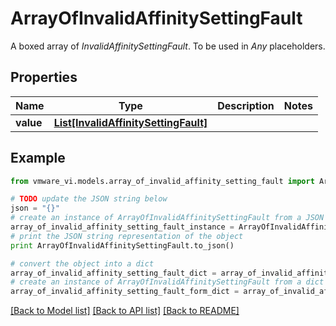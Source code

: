 # ArrayOfInvalidAffinitySettingFault

A boxed array of *InvalidAffinitySettingFault*. To be used in *Any* placeholders. 

## Properties
Name | Type | Description | Notes
------------ | ------------- | ------------- | -------------
**value** | [**List[InvalidAffinitySettingFault]**](InvalidAffinitySettingFault.md) |  | 

## Example

```python
from vmware_vi.models.array_of_invalid_affinity_setting_fault import ArrayOfInvalidAffinitySettingFault

# TODO update the JSON string below
json = "{}"
# create an instance of ArrayOfInvalidAffinitySettingFault from a JSON string
array_of_invalid_affinity_setting_fault_instance = ArrayOfInvalidAffinitySettingFault.from_json(json)
# print the JSON string representation of the object
print ArrayOfInvalidAffinitySettingFault.to_json()

# convert the object into a dict
array_of_invalid_affinity_setting_fault_dict = array_of_invalid_affinity_setting_fault_instance.to_dict()
# create an instance of ArrayOfInvalidAffinitySettingFault from a dict
array_of_invalid_affinity_setting_fault_form_dict = array_of_invalid_affinity_setting_fault.from_dict(array_of_invalid_affinity_setting_fault_dict)
```
[[Back to Model list]](../README.md#documentation-for-models) [[Back to API list]](../README.md#documentation-for-api-endpoints) [[Back to README]](../README.md)



